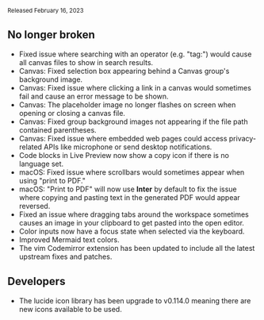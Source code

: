<small>Released February 16, 2023</small>

## No longer broken

- Fixed issue where searching with an operator (e.g. "tag:") would cause all canvas files to show in search results.
- Canvas: Fixed selection box appearing behind a Canvas group's background image.
- Canvas: Fixed issue where clicking a link in a canvas would sometimes fail and cause an error message to be shown.
- Canvas: The placeholder image no longer flashes on screen when opening or closing a canvas file.
- Canvas: Fixed group background images not appearing if the file path contained parentheses.
- Canvas: Fixed issue where embedded web pages could access privacy-related APIs like microphone or send desktop notifications.
- Code blocks in Live Preview now show a copy icon if there is no language set.
- macOS: Fixed issue where scrollbars would sometimes appear when using "print to PDF."
- macOS: "Print to PDF" will now use **Inter** by default to fix the issue where copying and pasting text in the generated PDF would appear reversed.
- Fixed an issue where dragging tabs around the workspace sometimes causes an image in your clipboard to get pasted into the open editor.
- Color inputs now have a focus state when selected via the keyboard.
- Improved Mermaid text colors.
- The vim Codemirror extension has been updated to include all the latest upstream fixes and patches.

## Developers

- The lucide icon library has been upgrade to v0.114.0 meaning there are new icons available to be used.
